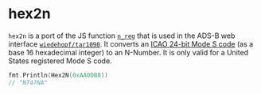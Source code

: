 # hex2n

```hex2n``` is a port of the JS function [```n_reg```](https://github.com/wiedehopf/tar1090/blob/master/html/registrations.js#L202) that is used in the ADS-B web interface [```wiedehopf/tar1090```](https://github.com/wiedehopf/tar1090). It converts an [ICAO 24-bit Mode S code](https://en.wikipedia.org/wiki/Aviation_transponder_interrogation_modes#ICAO_24-bit_address) (as a base 16 hexadecimal integer) to an N-Number. It is only valid for a United States registered Mode S code.

```go
fmt.Println(Hex2N(0xAA0DB8))
// "N747NA"
```
